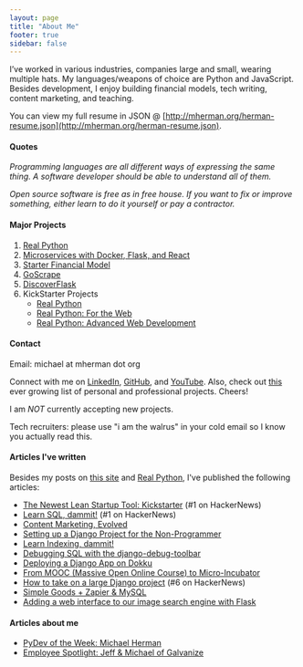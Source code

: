 ```yaml
---
layout: page
title: "About Me"
footer: true
sidebar: false
---
```


I’ve worked in various industries, companies large and small, wearing multiple hats. My languages/weapons of choice are Python and JavaScript. Besides development, I enjoy building financial models, tech writing, content marketing, and teaching.

You can view my full resume in JSON @ [http://mherman.org/herman-resume.json](http://mherman.org/herman-resume.json).

#### Quotes

*Programming languages are all different ways of expressing the same thing. A software developer should be able to understand all of them.*

*Open source software is free as in free house. If you want to fix or improve something, either learn to do it yourself or pay a contractor.*

#### Major Projects

1. [Real Python](http://www.realpython.com)
1. [Microservices with Docker, Flask, and React](http://testdriven.io/)
1. [Starter Financial Model](http://www.starterfinancialmodel.com/)
1. [GoScrape](http://www.goscrape.com)
1. [DiscoverFlask](http://discoverflask.com)
1. KickStarter Projects
    - [Real Python](https://www.kickstarter.com/projects/fletcher/practical-python-learn-programming-for-the-real-wo)
    - [Real Python: For the Web](http://www.kickstarter.com/projects/1369857650/real-python-for-web-development-featuring-web2py)
    - [Real Python: Advanced Web Development](https://www.kickstarter.com/projects/721054906/real-python-advanced-web-development-featuring-dja)

#### Contact

Email: michael at mherman dot org

Connect with me on [LinkedIn](http://www.linkedin.com/pub/michael-herman/3b/a94/4), [GitHub](https://github.com/mjhea0/), and [YouTube](http://www.youtube.com/hermanmu). Also, check out [this](https://gist.github.com/mjhea0/6763725) ever growing list of personal and professional projects. Cheers!

I am *NOT* currently accepting new projects.

Tech recruiters: please use "i am the walrus" in your cold email so I know you actually read this.

#### Articles I've written

Besides my posts on [this site](/) and [Real Python](http://www.realpython.com/blog), I've published the following articles:

- [The Newest Lean Startup Tool: Kickstarter](https://segment.io/academy/the-newest-lean-startup-tool-is-kickstarter/) (#1 on HackerNews)
- [Learn SQL, dammit!](http://gun.io/blog/learn-sql/) (#1 on HackerNews)
- [Content Marketing, Evolved](http://gun.io/blog/content-marketing-evolved)
- [Setting up a Django Project for the Non-Programmer](http://gun.io/blog/setting-up-a-django-project)
- [Learn Indexing, dammit!](http://gun.io/blog/learn-indexing-dammit)
- [Debugging SQL with the django-debug-toolbar](http://gun.io/blog/debugging-SQL)
- [Deploying a Django App on Dokku](http://gun.io/blog/deploying-django-app-on-dokku)
- [From MOOC (Massive Open Online Course) to Micro-Incubator](http://southernalpha.com/from-mooc-massive-open-online-course-to-micro-incubator-2/)
- [How to take on a large Django project](http://gun.io/blog/how-to-take-on-a-large-Django-project/) (#6 on HackerNews)
- [Simple Goods + Zapier & MySQL](https://www.simplegoods.co/blog/simple-goods-zapier-and-mysql/)
- [Adding a web interface to our image search engine with Flask](http://www.pyimagesearch.com/2014/12/08/adding-web-interface-image-search-engine-flask/)

#### Articles about me

- [PyDev of the Week: Michael Herman](http://www.blog.pythonlibrary.org/2014/11/17/pydev-of-the-week-michael-herman/)
- [Employee Spotlight: Jeff & Michael of Galvanize](https://www.coursereport.com/schools/galvanize#/news/employee-spotlight-jeff-michael-of-galvanize)

